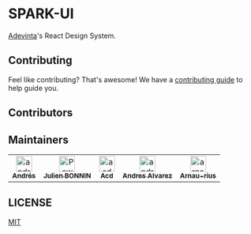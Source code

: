 # SPARK-UI

[Adevinta](https://www.adevinta.com/)'s React Design System.

## Contributing

Feel like contributing? That's awesome! We have a [contributing guide](CONTRIBUTING.md) to help guide you.

## Contributors

<!-- readme: collaborators,spark-ui-bot/- -start -->
<!-- readme: collaborators,spark-ui-bot/--end -->

## Maintainers

<!-- readme: contributors,spark-ui-bot/- -start -->
<table>
<tr>
    <td align="center">
        <a href="https://github.com/andresin87">
            <img src="https://avatars.githubusercontent.com/u/1674036?v=4" width="32;" alt="andresin87"/>
            <br />
            <sub><b>Andrés</b></sub>
        </a>
    </td>
    <td align="center">
        <a href="https://github.com/Powerplex">
            <img src="https://avatars.githubusercontent.com/u/2033710?v=4" width="32;" alt="Powerplex"/>
            <br />
            <sub><b>Julien BONNIN</b></sub>
        </a>
    </td>
    <td align="center">
        <a href="https://github.com/acd02">
            <img src="https://avatars.githubusercontent.com/u/51230231?v=4" width="32;" alt="acd02"/>
            <br />
            <sub><b>Acd</b></sub>
        </a>
    </td>
    <td align="center">
        <a href="https://github.com/andresz1">
            <img src="https://avatars.githubusercontent.com/u/6877967?v=4" width="32;" alt="andresz1"/>
            <br />
            <sub><b>Andres Alvarez</b></sub>
        </a>
    </td>
    <td align="center">
        <a href="https://github.com/arnau-rius">
            <img src="https://avatars.githubusercontent.com/u/32937662?v=4" width="32;" alt="arnau-rius"/>
            <br />
            <sub><b>Arnau-rius</b></sub>
        </a>
    </td></tr>
</table>
<!-- readme: contributors,spark-ui-bot/- -end -->

## LICENSE

[MIT](LICENSE)